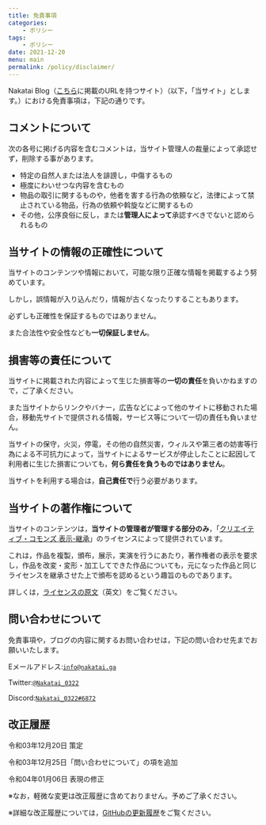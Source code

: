 ```yaml
---
title: 免責事項
categories:
    - ポリシー
tags:
    - ポリシー
date: 2021-12-20
menu: main
permalink: /policy/disclaimer/
---
```


Nakatai Blog（[こちら](https://github.com/Nakatai-0322/Blog/blob/main/README.md#ドメインリスト)に掲載のURLを持つサイト）（以下，「当サイト」とします。）における免責事項は，下記の通りです。

## コメントについて

次の各号に掲げる内容を含むコメントは，当サイト管理人の裁量によって承認せず，削除する事があります。

- 特定の自然人または法人を誹謗し，中傷するもの
- 極度にわいせつな内容を含むもの
- 物品の取引に関するものや，他者を害する行為の依頼など，法律によって禁止されている物品，行為の依頼や斡旋などに関するもの
- その他，公序良俗に反し，または**管理人によって**承認すべきでないと認められるもの

## 当サイトの情報の正確性について

当サイトのコンテンツや情報において，可能な限り正確な情報を掲載するよう努めています。

しかし，誤情報が入り込んだり，情報が古くなったりすることもあります。

必ずしも正確性を保証するものではありません。

また合法性や安全性なども**一切保証しません**。

## 損害等の責任について

当サイトに掲載された内容によって生じた損害等の**一切の責任**を負いかねますので，ご了承ください。

また当サイトからリンクやバナー，広告などによって他のサイトに移動された場合，移動先サイトで提供される情報，サービス等について一切の責任も負いません。

当サイトの保守，火災，停電，その他の自然災害，ウィルスや第三者の妨害等行為による不可抗力によって，当サイトによるサービスが停止したことに起因して利用者に生じた損害についても，**何ら責任を負うものではありません**。

当サイトを利用する場合は，**自己責任で**行う必要があります。

## 当サイトの著作権について

当サイトのコンテンツは，**当サイトの管理者が管理する部分のみ**，「[クリエイティブ・コモンズ 表示-継承](https://creativecommons.org/licenses/by-sa/4.0/deed.ja)」のライセンスによって提供されています。

これは，作品を複製，頒布，展示，実演を行うにあたり，著作権者の表示を要求し，作品を改変・変形・加工してできた作品についても，元になった作品と同じライセンスを継承させた上で頒布を認めるという趣旨のものであります。

詳しくは，[ライセンスの原文](https://creativecommons.org/licenses/by-sa/4.0/legalcode)（英文）をご覧ください。

## 問い合わせについて

免責事項や，ブログの内容に関するお問い合わせは，下記の問い合わせ先までお願いいたします。

Eメールアドレス:[`info@nakatai.ga`](mailto:info@nakatai.ga)

Twitter:[`@Nakatai_0322`](https://twitter.com/Nakatai_0322)

Discord:[`Nakatai_0322#6872`](https://discord.com/users/584692865939275779)

## 改正履歴

令和03年12月20日  策定

令和03年12月25日「問い合わせについて」の項を追加

令和04年01月06日  表現の修正

※なお，軽微な変更は改正履歴に含めておりません。予めご了承ください。

※詳細な改正履歴については，[GitHubの更新履歴](https://github.com/Nakatai-0322/blog/commits/main/src/_posts/disclaimer.md)をご覧ください。
